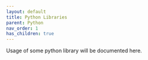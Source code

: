 ```yaml
---
layout: default
title: Python Libraries
parent: Python
nav_order: 1
has_children: true
---
```


Usage of some python library will be documented here.